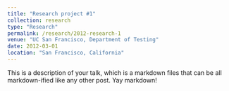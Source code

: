 ```yaml
---
title: "Research project #1"
collection: research
type: "Research"
permalink: /research/2012-research-1
venue: "UC San Francisco, Department of Testing"
date: 2012-03-01
location: "San Francisco, California"
---
```


This is a description of your talk, which is a markdown files that can be all markdown-ified like any other post. Yay markdown!
